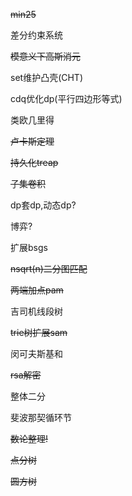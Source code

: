 ~~min25~~

差分约束系统

~~模意义下高斯消元~~

set维护凸壳(CHT)

cdq优化dp(平行四边形等式)

类欧几里得

~~卢卡斯定理~~

~~持久化treap~~

~~子集卷积~~

dp套dp,动态dp?

博弈?

扩展bsgs

~~nsqrt(n)二分图匹配~~

~~两端加点pam~~

吉司机线段树

~~trie树扩展sam~~

闵可夫斯基和

~~rsa解密~~

整体二分

斐波那契循环节

~~数论整理!~~

~~点分树~~

~~圆方树~~
